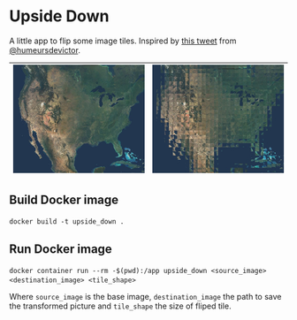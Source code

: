 # Upside Down

A little app to flip some image tiles. Inspired by [this tweet](https://twitter.com/humeursdevictor/status/1181919227294433282) from [@humeursdevictor](https://twitter.com/humeursdevictor).

|![america](sample/america.jpg)|![fliped_america](sample/fliped_america.jpg)|
|--|--|

## Build Docker image

`docker build -t upside_down .`

## Run Docker image

`docker container run --rm -$(pwd):/app upside_down <source_image> <destination_image> <tile_shape>`

Where `source_image` is the base image, `destination_image` the path to save the transformed picture and `tile_shape` the size of fliped tile.


